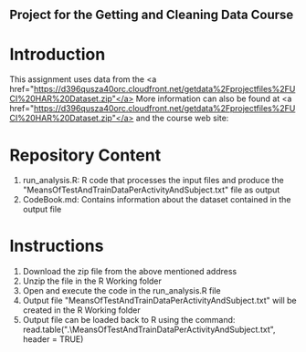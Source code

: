 ## Project for the Getting and Cleaning Data Course

# Introduction

This assignment uses data from
the <a href="https://d396qusza40orc.cloudfront.net/getdata%2Fprojectfiles%2FUCI%20HAR%20Dataset.zip"</a>
More information can also be found at <a href="https://d396qusza40orc.cloudfront.net/getdata%2Fprojectfiles%2FUCI%20HAR%20Dataset.zip"</a>
and the course web site:


# Repository Content

1. run_analysis.R: R code that processes the input files and produce the "MeansOfTestAndTrainDataPerActivityAndSubject.txt" file as output
2. CodeBook.md: Contains information about the dataset contained in the output file


# Instructions

1. Download the zip file from the above mentioned address
2. Unzip the file in the R Working folder
3. Open and execute the code in the run_analysis.R file
4. Output file "MeansOfTestAndTrainDataPerActivityAndSubject.txt" will be created in the R Working folder
5. Output file can be loaded back to R using the command: read.table(".\\MeansOfTestAndTrainDataPerActivityAndSubject.txt", header = TRUE)  
